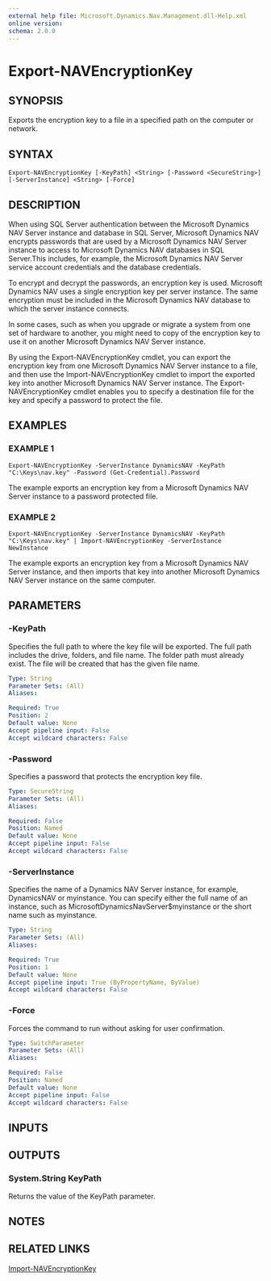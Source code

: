 ```yaml
---
external help file: Microsoft.Dynamics.Nav.Management.dll-Help.xml
online version:
schema: 2.0.0
---
```


# Export-NAVEncryptionKey

## SYNOPSIS
Exports the encryption key to a file in a specified path on the computer or network.

## SYNTAX

```
Export-NAVEncryptionKey [-KeyPath] <String> [-Password <SecureString>] [-ServerInstance] <String> [-Force]
```

## DESCRIPTION
When using SQL Server authentication between the Microsoft Dynamics NAV Server instance and database in SQL Server, Microsoft Dynamics NAV encrypts passwords that are used by a Microsoft Dynamics NAV Server instance to access to Microsoft Dynamics NAV databases in SQL Server.This includes, for example, the Microsoft Dynamics NAV Server service account credentials and the database credentials.

To encrypt and decrypt the passwords, an encryption key is used. Microsoft Dynamics NAV uses a single encryption key per server instance. The same encryption must be included in the Microsoft Dynamics NAV database to which the server instance connects.

In some cases, such as when you upgrade or migrate a system from one set of hardware to another, you might need to copy of the encryption key to use it on another Microsoft Dynamics NAV Server instance.

By using the Export-NAVEncryptionKey cmdlet, you can export the encryption key from one Microsoft Dynamics NAV Server instance to a file, and then use the Import-NAVEncryptionKey cmdlet to import the exported key into another Microsoft Dynamics NAV Server instance.
The Export-NAVEncryptionKey cmdlet enables you to specify a destination file for the key and specify a password to protect the file.

## EXAMPLES

### EXAMPLE 1
```
Export-NAVEncryptionKey -ServerInstance DynamicsNAV -KeyPath "C:\Keys\nav.key" -Password (Get-Credential).Password
```

The example exports an encryption key from a Microsoft Dynamics NAV Server instance to a password protected file.

### EXAMPLE 2
```
Export-NAVEncryptionKey -ServerInstance DynamicsNAV -KeyPath "C:\Keys\nav.key" | Import-NAVEncryptionKey -ServerInstance NewInstance
```

The example exports an encryption key from a Microsoft Dynamics NAV Server instance, and then imports that key into another Microsoft Dynamics NAV Server instance on the same computer.

## PARAMETERS

### -KeyPath
Specifies the full path to where the key file will be exported.
The full path includes the drive, folders, and file name.
The folder path must already exist.
The file will be created that has the given file name.

```yaml
Type: String
Parameter Sets: (All)
Aliases:

Required: True
Position: 2
Default value: None
Accept pipeline input: False
Accept wildcard characters: False
```

### -Password
Specifies a password that protects the encryption key file.

```yaml
Type: SecureString
Parameter Sets: (All)
Aliases:

Required: False
Position: Named
Default value: None
Accept pipeline input: False
Accept wildcard characters: False
```

### -ServerInstance
Specifies the name of a Dynamics NAV Server instance, for example, DynamicsNAV or myinstance.
You can specify either the full name of an instance, such as MicrosoftDynamicsNavServer$myinstance or the short name such as myinstance.

```yaml
Type: String
Parameter Sets: (All)
Aliases:

Required: True
Position: 1
Default value: None
Accept pipeline input: True (ByPropertyName, ByValue)
Accept wildcard characters: False
```

### -Force
Forces the command to run without asking for user confirmation.

```yaml
Type: SwitchParameter
Parameter Sets: (All)
Aliases:

Required: False
Position: Named
Default value: None
Accept pipeline input: False
Accept wildcard characters: False
```

## INPUTS

## OUTPUTS

### System.String KeyPath
Returns the value of the KeyPath parameter.

## NOTES

## RELATED LINKS
[Import-NAVEncryptionKey](Import-NAVEncryptionKey.md)
